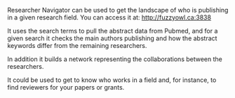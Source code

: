 Researcher Navigator can be used to get the landscape of who is publishing in a given research field.
You can access it at:
http://fuzzyowl.ca:3838

It uses the search terms to pull the abstract data from Pubmed, and for a given search it checks the main authors publishing and how the abstract keywords differ from the remaining researchers.

In addition it builds a network representing the collaborations between the researchers.

It could be used to get to know who works in a field and, for instance, to find reviewers for your papers or grants.
